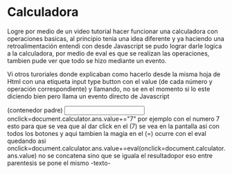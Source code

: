 # Calculadora
Logre por medio de un video tutorial hacer funcionar
una calculadora con operaciones basicas, al principio tenia una idea diferente 
y ya haciendo una retroalimentación entendi con desde Javascript se pudo lograr 
darle logica a la calculadora,  por medio de eval es que se realizan las operaciones, 
tambien pude ver que todo se hizo mediante un evento.

Vi otros turoriales donde explicaban como hacerlo desde la misma hoja de Html 
con una etiqueta input type button con el value (de cada número y operación
correspondiente) y llamando, no se en el momento si lo este diciendo bien 
pero llama un evento directo de Javascript 
<form name ="calculator">(contenedor padre)
<input type="textfield" name="ans" value="" autocomplete="off" readonly>
onclick=document.calculator.ans.value+="7" por ejemplo con el numero 7 
esto para que se vea que al dar click en el (7) se vea en la pantalla asi con 
todos los botones y aqui tambien la magia en el (=) ocurre con el eval quedando asi
onclick=document.calculator.ans.value+=eval(onclick=document.calculator.ans.value)
no se concatena sino que se iguala el resultadopor eso entre parentesis se pone el mismo -texto-
